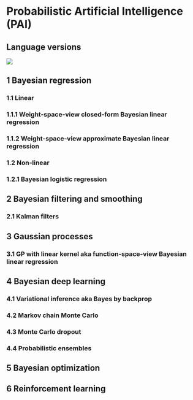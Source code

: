 # Probabilistic Artificial Intelligence (PAI)

## Language versions
[![](https://img.shields.io/badge/Python-3.11.1-4571A1)](https://www.python.org/downloads/release/python-3111/) 

## 1 Bayesian regression

### 1.1 Linear

### 1.1.1 Weight-space-view closed-form Bayesian linear regression

### 1.1.2 Weight-space-view approximate Bayesian linear regression

### 1.2 Non-linear

### 1.2.1 Bayesian logistic regression

## 2 Bayesian filtering and smoothing

### 2.1 Kalman filters

## 3 Gaussian processes

### 3.1 GP with linear kernel aka function-space-view Bayesian linear regression

## 4 Bayesian deep learning

### 4.1 Variational inference aka Bayes by backprop

### 4.2 Markov chain Monte Carlo

### 4.3 Monte Carlo dropout

### 4.4 Probabilistic ensembles

## 5 Bayesian optimization

## 6 Reinforcement learning